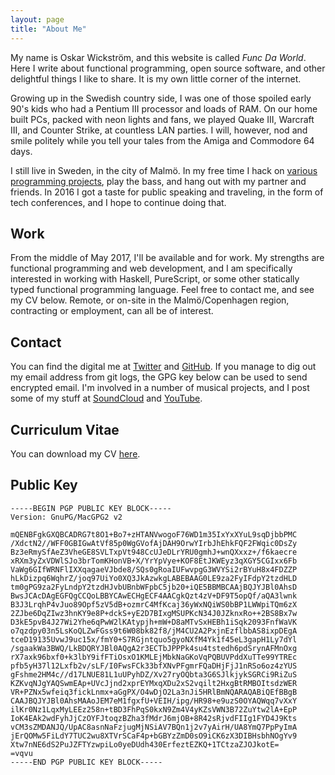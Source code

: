 ```yaml
---
layout: page
title: "About Me"
---
```


My name is Oskar Wickström, and this website is called *Func Da World*. Here I
write about functional programming, open source software, and other delightful
things I like to share. It is my own little corner of the internet.

Growing up in the Swedish country side, I was one of those spoiled early 90's
kids who had a Pentium III processor and loads of RAM. On our home built PCs,
packed with neon lights and fans, we played Quake III, Warcraft III, and
Counter Strike, at countless LAN parties. I will, however, nod and smile
politely while you tell your tales from the Amiga and Commodore 64 days.

I still live in Sweden, in the city of Malmö. In my free time I hack on [various
programming projects](/projects.html), play the bass, and hang out with my
partner and friends. In 2016 I got a taste for public speaking and traveling,
in the form of tech conferences, and I hope to continue doing that.

## Work

From the middle of May 2017, I'll be available and for work. My strengths are
functional programming and web development, and I am specifically interested in
working with Haskell, PureScript, or some other statically typed functional
programming language. Feel free to contact me, and see my CV below. Remote, or
on-site in the Malmö/Copenhagen region, contracting or employment, can all be of
interest.

## Contact

You can find the digital me at [Twitter][twitter] and [GitHub][github]. If you
manage to dig out my email address from git logs, the GPG key below can be used
to send encrypted email. I'm involved in a number of musical projects, and I
post some of my stuff at [SoundCloud][soundcloud] and [YouTube][youtube].

[twitter]: https://twitter.com/owickstrom
[github]: https://github.com/owickstrom
[soundcloud]: https://soundcloud.com/oskar-wickstrom
[youtube]: https://www.youtube.com/channel/UC1edduMaIVhvx8Y3btQcQuw

## Curriculum Vitae

You can download my CV [here](https://wickstrom.tech/cv.pdf).

## Public Key

```
-----BEGIN PGP PUBLIC KEY BLOCK-----
Version: GnuPG/MacGPG2 v2

mQENBFgkGXQBCADRG7t8O1+Bo7+zHTANVwogoF76WD1m35IxYxXYuL9sqDjbbPMC
/XdctN2//WFF0GBIGwAtVf85p0WgGVofAjDAH9OrwYIrbJhEhkFQF2FWqic0DsZy
Bz3eRmySfAeZ3VheGE8SVLTxpVt948CcUJeDLrYRU0gmhJ+wnQXxxz+/f6kaecre
xRXm3yZxVDWlSJo3brTomKHonVB+X/YrYpVye+KOF8EtJKWEyz3qXGY5CGIxx6Fb
VaWg6GIfWRNFlIXXqagaeVJbde8/SQs0gRoaIUFwvpgG3WVYSi2rBYuH8x4FDZZP
hLkDizpq6WqhrZ/joq97UiYo0XQ3JkAzwkgLABEBAAG0LE9za2FyIFdpY2tzdHLD
tm0gPG9za2FyLndpY2tzdHJvbUBnbWFpbC5jb20+iQE5BBMBCAAjBQJYJBl0AhsD
BwsJCAcDAgEGFQgCCQoLBBYCAwECHgECF4AACgkQzt4zV+DF9T5opQf/aQA3lwnk
B3J3LrqhP4vJuo89Opf5zV5dB+ozmrC4MfKcaj36yWxNQiWS0bBP1LWWpiTQm6zX
2ZJbe6DqZIwz3hnKY9e8P+dckS+yE2D7BIxgMSUPKcN34J0JZknxRo++2BS8Bx7w
D3kE5pvB4J27Wi2Yhe6qPwW2lKAtypjh+mW+D8aMTvSxHEBh1iSqk2093FnfWaVK
o7qzdpy03n5LsKoQLZwFGss9t6W08bk82f8/jM4CU2A2PxjnEzflbbAS8ixpDEgA
tceD19135UvwJ9uc15x/fmY0+S7RGjntquo5gyoNXfM4Yk1f45eL3gapH1Ly7dYl
/sgaakWa3BWQ/LkBDQRYJBl0AQgA2r3ECTbJPPPk4su4tstedh6pdSrynAFMnOxg
rX7axk96bxf0+k3lbY9ifFTiOsxO1KMLEjMbkNaGKoVqPQBUVPddXuTTe99YTREc
pfb5yH37l12Lxfb2v/sLF/I0FwsFCk33bfXNvPFgmrFQaDHjFjJ1nRSo6oz4zYUS
gFshme2HM4c//d17LNUE81L1uUPyhDZ/Xv27ryOQbta3G6SJlkjykSGRCi9RiZuS
KZKvqNJgYAQSwmEAp+UVcJjnd2xprEYMxqXDu2xS2vqilt2HxgBtRMBOItsdzWER
VR+PZNx5wfeiq3fickLnmx+aGgPX/O4wDjO2La3nJi5HRlBmNQARAQABiQEfBBgB
CAAJBQJYJBl0AhsMAAoJEM7eM1fgxfU+VEIH/ipg/HR98+e9uzS0OYAQWqq7vXxY
ilKr0Nz1LqxMyLEEz258n+tBD3FhPqS0kxN9Zm4V4yKZsVWN3B72ZuYtw2lA+EpP
IoK4EAk2wdFyhJjCzOYFJtoqzBZha3fMdrJ6mjOB+8R42sRjvdFIIg1FYD4J9Kts
vCM3sZMDANJQ/UpAC8asnNaFzjugMjNSiAV7BQn1j2v7yAirH/UA8YmQ7PpPyImA
jErQOMw5FiLdY7TUC2wu8XTVrSCaF4p+bGBYzZmD0sO9iCK6zX3DIBHsbhNOgYv9
Xtw7nNE6dS2PuJZFTYzwpiLo0yeDUdh430ErfeztEZKQ+1TCtzaZJOJkotE=
=vqvu
-----END PGP PUBLIC KEY BLOCK-----
```

[public-key]: http://keyserver.ubuntu.com/pks/lookup?op=get&fingerprint=on&search=0xCEDE3357E0C5F53E
